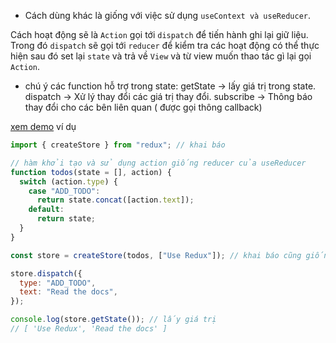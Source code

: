 - Cách dùng khác là giống với việc sử dụng `useContext và useReducer`.

Cách hoạt động sẽ là `Action` gọi tới `dispatch` để tiến hành ghi lại giữ liệu. Trong đó `dispatch` sẽ gọi tới `reducer` để kiểm tra các hoạt động có thể thực hiện sau đó set lại `state` và trả về `View` và từ view muốn thao tác gì lại gọi `Action`.

- chú ý các function hỗ trợ trong state:
  getState -> lấy giá trị trong state.
  dispatch -> Xử lý thay đổi các giá trị thay đổi.
  subscribe -> Thông báo thay đổi cho các bên liên quan ( được gọi thông callback)

[xem demo]()
ví dụ

```js
import { createStore } from "redux"; // khai báo

// hàm khởi tạo và sử dụng action giống reducer của useReducer
function todos(state = [], action) {
  switch (action.type) {
    case "ADD_TODO":
      return state.concat([action.text]);
    default:
      return state;
  }
}

const store = createStore(todos, ["Use Redux"]); // khai báo cũng giống useReducer

store.dispatch({
  type: "ADD_TODO",
  text: "Read the docs",
});

console.log(store.getState()); // lấy giá trị
// [ 'Use Redux', 'Read the docs' ]
```
